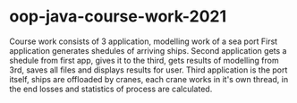 # oop-java-course-work-2021
Course work consists of 3 application, modelling work of a sea port
First application generates shedules of arriving ships.
Second application gets a shedule from first app, gives it to the third, gets results of modelling from 3rd, saves all files and displays results for user.
Third application is the port itself, ships are offloaded by cranes, each crane works in it's own thread, in the end losses and statistics of process are calculated.
